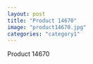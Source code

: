 ```yaml
---
layout: post
title: "Product 14670"
image: "product14670.jpg"
categories: "category1"
---
```

Product 14670
